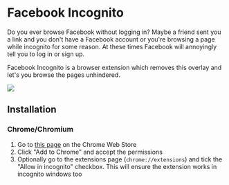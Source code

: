 Facebook Incognito
==================

Do you ever browse Facebook without logging in? Maybe a friend sent you a link and you don't have a Facebook account or you're browsing a page while incognito for some reason. At these times Facebook will annoyingly tell you to log in or sign up.

Facebook Incognito is a browser extension which removes this overlay and let's you browse the pages unhindered.

![](img/annoying.gif)

Installation
------------

### Chrome/Chromium

1. Go to [this page][web-store-page] on the Chrome Web Store
2. Click "Add to Chrome" and accept the permissions
3. Optionally go to the extensions page (`chrome://extensions`) and tick the "Allow in incognito" checkbox. This will ensure the extension works in incognito windows too

[web-store-page]: https://chrome.google.com/webstore/detail/facebook-incognito/bpffldmmbihlfpodlgbpbhhmihdpemll
